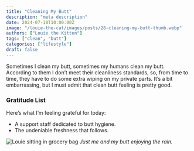 ```yaml
---
title: "Cleaning My Butt"
description: "meta description"
date: 2024-07-18T10:00:00Z
image: "/louie-the-cat/images/posts/28-cleaning-my-butt-thumb.webp"
authors: ["Louie the Kitten"]
tags: ["clean", "butt"]
categories: ["lifestyle"]
draft: false
---
```


Sometimes I clean my butt, sometimes my humans clean my butt. According to them I don’t meet their cleanliness standards, so, from time to time, they have to do some extra wiping on my private parts. It’s a bit embarrassing, but I must admit that clean butt feeling is pretty good. 

### Gratitude List

Here’s what I’m feeling grateful for today:

* A support staff dedicated to butt hygiene.
* The undeniable freshness that follows.

![Louie sitting in grocery bag](/louie-the-cat/images/posts/28-cleaning-my-butt-full.webp)
*Just me and my butt enjoying the rain.*
